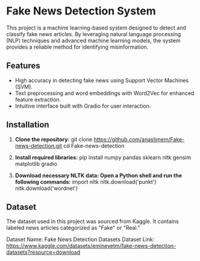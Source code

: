 # Fake News Detection System

This project is a machine learning-based system designed to detect and classify fake news articles. By leveraging natural language processing (NLP) techniques and advanced machine learning models, the system provides a reliable method for identifying misinformation.

## Features
- High accuracy in detecting fake news using Support Vector Machines (SVM).
- Text preprocessing and word embeddings with Word2Vec for enhanced feature extraction.
- Intuitive interface built with Gradio for user interaction.

## Installation

1. **Clone the repository:**
   git clone https://github.com/anaslimem/Fake-news-detection.git
   cd Fake-news-detection
   
2. **Install required libraries:**
   pip install numpy pandas sklearn nltk gensim matplotlib gradio
   
3. **Download necessary NLTK data: Open a Python shell and run the following commands:**
     import nltk
    nltk.download('punkt')
    nltk.download('wordnet')
## Dataset

The dataset used in this project was sourced from Kaggle. It contains labeled news articles categorized as "Fake" or "Real."

Dataset Name: Fake News Detection Datasets
Dataset Link: https://www.kaggle.com/datasets/emineyetm/fake-news-detection-datasets?resource=download

   
